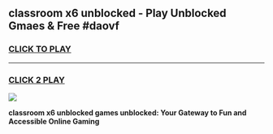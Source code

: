 
## classroom x6 unblocked - Play Unblocked Gmaes & Free #daovf
<h3>
<a href="https://news.freeplayer.one?title=classroom_x6_unblocked&ref=24F">CLICK TO PLAY</a></h3>
<hr>

<h3>
<a href="https://news.freeplayer.one?title=classroom_x6_unblocked&ref=24F">CLICK 2 PLAY</a>
  
</h3>

<a href="https://news.freeplayer.one?title=classroom_x6_unblocked&ref=24F/"><img src="https://clearcache.store/games.png"></a>


**classroom x6 unblocked games unblocked: Your Gateway to Fun and Accessible Online Gaming**

